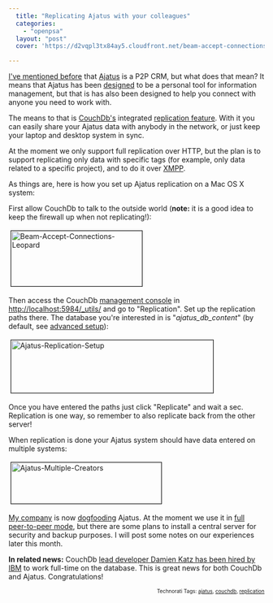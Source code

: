```yaml
---
  title: "Replicating Ajatus with your colleagues"
  categories: 
    - "openpsa"
  layout: "post"
  cover: 'https://d2vqpl3tx84ay5.cloudfront.net/beam-accept-connections-leopard-tm.jpg'

---
```

<a href="http://bergie.iki.fi/blog/previewing_ajatus-the_distributed_crm/">I've mentioned before</a> that <a href="http://www.ajatus.info/">Ajatus</a> is a P2P CRM, but what does that mean? It means that Ajatus has been <a href="http://www.ajatus.info/documentation/ajatus_manifesto/">designed</a> to be a personal tool for information management, but that is has also been designed to help you connect with anyone you need to work with.

The means to that is <a href="http://www.couchdb.org/">CouchDb's</a> integrated <a href="http://www.couchdbwiki.com/index.php?title=Basic_Concepts#Distributed" title="Basic_Concepts#Distributed">replication feature</a>. With it you can easily share your Ajatus data with anybody in the network, or just keep your laptop and desktop system in sync.

At the moment we only support full replication over HTTP, but the plan is to support replicating only data with specific tags (for example, only data related to a specific project), and to do it over <a href="http://www.xmpp.org/">XMPP</a>.

As things are, here is how you set up Ajatus replication on a Mac OS X system:

First allow CouchDb to talk to the outside world (<strong>note:</strong> it is a good idea to keep the firewall up when not replicating!):

<a href="https://d2vqpl3tx84ay5.cloudfront.net/beam-accept-connections-leopard.png"><img src="https://d2vqpl3tx84ay5.cloudfront.net/beam-accept-connections-leopard-tm.jpg" height="109" width="258" border="1" hspace="4" vspace="4" alt="Beam-Accept-Connections-Leopard" /></a>

Then access the CouchDb <a href="http://bergie.iki.fi/blog/couchdb_0-7-0_is_out/">management console</a> in <a href="http://localhost:5984/_utils/">http://localhost:5984/_utils/</a> and go to &quot;Replication&quot;. Set up the replication paths there. The database you're interested in is &quot;<em>ajatus_db_content</em>&quot; (by default, see <a href="http://www.ajatus.info/documentation/installation/#d3f49ff7e6e57d0a1a3671214fc1681a">advanced setup</a>):

<a href="https://d2vqpl3tx84ay5.cloudfront.net/ajatus-replication-setup.png"><img src="https://d2vqpl3tx84ay5.cloudfront.net/ajatus-replication-setup-tm.jpg" height="104" width="398" border="1" hspace="4" vspace="4" alt="Ajatus-Replication-Setup" /></a>

Once you have entered the paths just click &quot;Replicate&quot; and wait a sec. Replication is one way, so remember to also replicate back from the other server!

When replication is done your Ajatus system should have data entered on multiple systems:

<a href="https://d2vqpl3tx84ay5.cloudfront.net/ajatus-multiple-creators.png"><img src="https://d2vqpl3tx84ay5.cloudfront.net/ajatus-multiple-creators-tm.jpg" height="81" width="296" border="1" hspace="4" vspace="4" alt="Ajatus-Multiple-Creators" /></a>

<a href="http://www.nemein.com/en/">My company</a> is now <a href="http://en.wikipedia.org/wiki/Dogfooding">dogfooding</a> Ajatus. At the moment we use it in <a href="http://jaiku.com/channel/ajatus/presence/22541792">full peer-to-peer mode</a>, but there are some plans to install a central server for security and backup purposes. I will post some notes on our experiences later this month.

<strong>In related news:</strong> CouchDb <a href="http://damienkatz.net/2008/01/new_gig.html">lead developer Damien Katz has been hired by IBM</a> to work full-time on the database. This is great news for both CouchDb and Ajatus. Congratulations!

<p style="text-align:right;font-size:10px;">Technorati Tags: <a href="http://www.technorati.com/tag/ajatus">ajatus</a>, <a href="http://www.technorati.com/tag/couchdb">couchdb</a>, <a href="http://www.technorati.com/tag/replication">replication</a></p>
